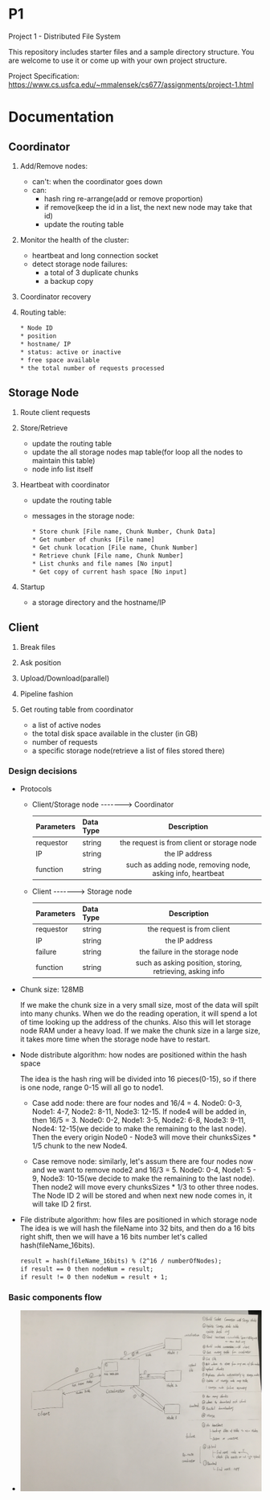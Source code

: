 # P1
Project 1 - Distributed File System

This repository includes starter files and a sample directory structure. You are welcome to use it or come up with your own project structure.

Project Specification: https://www.cs.usfca.edu/~mmalensek/cs677/assignments/project-1.html


# Documentation

## Coordinator
  1. Add/Remove nodes:
     * can't: when the coordinator goes down
     * can:
       * hash ring re-arrange(add or remove proportion)
       * if remove(keep the id in a list, the next new node may take that id)
       * update the routing table

  2. Monitor the health of the cluster:
     * heartbeat and long connection socket
     * detect storage node failures:
       * a total of 3 duplicate chunks
       * a backup copy

  3. Coordinator recovery

  4. Routing table:

         * Node ID
         * position
         * hostname/ IP
         * status: active or inactive
         * free space available
         * the total number of requests processed


##  Storage Node
  1. Route client requests

  2. Store/Retrieve
     * update the routing table
     * update the all storage nodes map table(for loop all the nodes to maintain this table)
     * node info list itself

  3. Heartbeat with coordinator

     * update the routing table
     * messages in the storage node:

           * Store chunk [File name, Chunk Number, Chunk Data]
           * Get number of chunks [File name]
           * Get chunk location [File name, Chunk Number]
           * Retrieve chunk [File name, Chunk Number]
           * List chunks and file names [No input]
           * Get copy of current hash space [No input]

  4. Startup
     * a storage directory and the hostname/IP


## Client
  1. Break files

  2. Ask position

  3. Upload/Download(parallel)

  4. Pipeline fashion

  5. Get routing table from coordinator
     * a list of active nodes
     * the total disk space available in the cluster (in GB)
     * number of requests
     * a specific storage node(retrieve a list of files stored there)


### Design decisions
   * Protocols
     * Client/Storage node -------> Coordinator

         | Parameters         | Data Type     | Description                                               |
         | ------------------ |-------------  |:---------------------------------------------------------:|
         | requestor          | string        | the request is from client or storage node                |
         | IP                 | string        | the IP address                                            |
         | function           | string        | such as adding node, removing node, asking info, heartbeat|


     * Client -------> Storage node

         | Parameters         | Data Type     | Description                                              |
         | ------------------ |-------------  |:--------------------------------------------------------:|
         | requestor          | string        | the request is from client                               |
         | IP                 | string        | the IP address                                           |
         | failure            | string        | the failure in the storage node                          |
         | function           | string        | such as asking position, storing, retrieving, asking info|

   * Chunk size: 128MB

     If we make the chunk size in a very small size, most of the data will spilt into many chunks. When we do the reading operation, it will spend a lot of time looking up the address of the chunks. Also this will let storage node RAM under a heavy load. If we make the chunk size in a large size, it takes more time when the storage node have to restart.

   * Node distribute algorithm: how nodes are positioned within the hash space

     The idea is the hash ring will be divided into 16 pieces(0-15), so if there is one node, range 0-15 will all go to node1.

     * Case add node: there are four nodes and 16/4 = 4. Node0: 0-3, Node1: 4-7, Node2: 8-11, Node3: 12-15. If node4 will be added in, then 16/5 = 3. Node0: 0-2, Node1: 3-5, Node2: 6-8, Node3: 9-11, Node4: 12-15(we decide to make the remaining to the last node). Then the every origin Node0 - Node3 will move their chunksSizes * 1/5 chunk to the new Node4.

     * Case remove node: similarly, let's assum there are four nodes now and we want to remove node2 and 16/3 = 5. Node0: 0-4, Node1: 5 - 9, Node3: 10-15(we decide to make the remaining to the last node). Then node2 will move every chunksSizes * 1/3 to other three nodes. The Node ID 2 will be stored and when next new node comes in, it will take ID 2 first.

   * File distribute algorithm: how files are positioned in which storage node
     The idea is we will hash the fileName into 32 bits, and then do a 16 bits right shift, then we will have a 16 bits number let's called hash(fileName_16bits).

         result = hash(fileName_16bits) % (2^16 / numberOfNodes);
         if result == 0 then nodeNum = result;
         if result != 0 then nodeNum = result + 1;

### Basic components flow
  * ![basic components flow](flow.jpg)